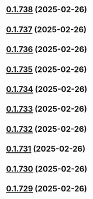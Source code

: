 ## [0.1.738](https://github.com/binary-braids/terraform-oracle/compare/v0.1.737...v0.1.738) (2025-02-26)



## [0.1.737](https://github.com/binary-braids/terraform-oracle/compare/v0.1.736...v0.1.737) (2025-02-26)



## [0.1.736](https://github.com/binary-braids/terraform-oracle/compare/v0.1.735...v0.1.736) (2025-02-26)



## [0.1.735](https://github.com/binary-braids/terraform-oracle/compare/v0.1.734...v0.1.735) (2025-02-26)



## [0.1.734](https://github.com/binary-braids/terraform-oracle/compare/v0.1.733...v0.1.734) (2025-02-26)



## [0.1.733](https://github.com/binary-braids/terraform-oracle/compare/v0.1.732...v0.1.733) (2025-02-26)



## [0.1.732](https://github.com/binary-braids/terraform-oracle/compare/v0.1.731...v0.1.732) (2025-02-26)



## [0.1.731](https://github.com/binary-braids/terraform-oracle/compare/v0.1.730...v0.1.731) (2025-02-26)



## [0.1.730](https://github.com/binary-braids/terraform-oracle/compare/v0.1.729...v0.1.730) (2025-02-26)



## [0.1.729](https://github.com/binary-braids/terraform-oracle/compare/v0.1.728...v0.1.729) (2025-02-26)



